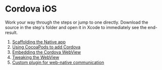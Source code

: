Cordova iOS
===========

Work your way through the steps or jump to one directly. Download the source in the step's folder and open it in Xcode to immediately see the end-result.

1. [Scaffolding the Native app](step1-scaffolding-the-native-app)
2. [Using CocoaPods to add Cordova](step2-using-cocoapods-to-add-cordova)
3. [Embedding the Cordova WebView](step3-embedding-the-cordova-webview)
4. [Tweaking the WebView](step4-tweaking-the-webview)
5. [Custom plugin for web-native communication](step5-custom-plugin-for-web-native-communication)
